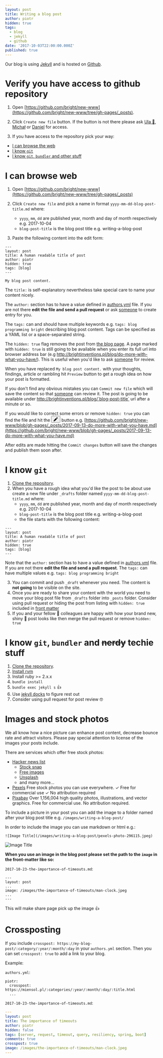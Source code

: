 ```yaml
---
layout: post
title: Writing a blog post
author: piotr
hidden: true
tags:
  - blog
  - jekyll
  - github
date: '2017-10-03T22:00:00.000Z'
published: true
---
```


Our blog is using [Jekyll](https://jekyllrb.com/) and is hosted on [Github](https://github.com/bright/new-www).

# Verify you have access to github repository

1. Open [https://github.com/bright/new-www](https://github.com/bright/new-www/tree/gh-pages/_posts).
1. Click `Create new file` button. If the button is not there please ask [Ula 🚴‍](https://bright-inventions.slack.com/messages/D3B8FTX71), [Michał](https://bright-inventions.slack.com/messages/D04QP07B4) or [Daniel](https://bright-inventions.slack.com/messages/D04QP10LU) for access.

3. If you have access to the repository pick your way:
 - [I can browse the web](#web)
 - [I know `git`](#git)
 - [I know `git`, `bundler` and other stuff](#git-bundler)

# <a name="web"></a>I can browse web

1. Open [https://github.com/bright/new-www](https://github.com/bright/new-www/tree/gh-pages/_posts)
2. Click `Create new file` and pick a name in format `yyyy-mm-dd-blog-post-title.md` where:
     - `yyyy`, `mm`, `dd` are published year, month and day of month respectively e.g. 2017-10-04
     - `blog-post-title` is the blog post title e.g. writing-a-blog-post

3. Paste the following content into the edit form:

```
---
layout: post
title: A human readable title of post
author: piotr
hidden: true
tags: [blog]
---

My blog post content.
```

The `title:` is self-explanatory nevertheless take special care to name your content nicely. 

The `author:` section has to have a value defined in [authors.yml](https://github.com/bright/new-www/blob/gh-pages/_data/authors.yml) file. If you are not there **edit the file and send a pull request** or ask [someone](https://bright-inventions.slack.com/messages/C3ELVL58F) to create entry for you. 

The `tags:` can and should have multiple keywords e.g. `tags: blog programming bright` describing blog post content. Tags can be specified as a YAML list or a space-separated string.

The `hidden: true` flag removes the post from [the blog page](http://brightinventions.pl/blog/). A page marked with `hidden: true` is still going to be available when you enter its full url into browser address bar (e.g http://brightinventions.pl/blog/do-more-with-what-you-have/). This is useful when you'd like to ask [someone](https://bright-inventions.slack.com/messages/C3ELVL58F) for review. 

When you have replaced `My blog post content.` with your thoughts, findings, article or rambling hit `Preview` button to get a rough idea on how your post is formatted.

If you don't find any obvious mistakes you can `Commit new file` which will save the content so that [someone](https://bright-inventions.slack.com/messages/C3ELVL58F) can review it. The post is going to be available under http://brightinventions.pl/blog/`blog-post-title` url after a minute or so. 

If you would like to correct some errors or remove `hidden: true` you can find the file and hit the <button><svg aria-hidden="true" class="octicon octicon-pencil" height="16" version="1.1" viewBox="0 0 14 16" width="14"><path fill-rule="evenodd" d="M0 12v3h3l8-8-3-3-8 8zm3 2H1v-2h1v1h1v1zm10.3-9.3L12 6 9 3l1.3-1.3a.996.996 0 0 1 1.41 0l1.59 1.59c.39.39.39 1.02 0 1.41z"></path></svg></button> button e.g. [https://github.com/bright/new-www/blob/gh-pages/_posts/2017-09-13-do-more-with-what-you-have.md](https://github.com/bright/new-www/blob/gh-pages/_posts/2017-09-13-do-more-with-what-you-have.md)

After edits are made hitting the `Commit changes` button will save the changes and publish them soon after. 

# <a name="git"></a>I know `git`

1. [Clone the repository](https://github.com/bright/new-www). 
1. When you have a rough idea what you'd like the post to be about use create a new file under `_drafts` folder named `yyyy-mm-dd-blog-post-title.md` where:
     - `yyyy`, `mm`, `dd` are published year, month and day of month respectively e.g. 2017-10-04
     - `blog-post-title` is the blog post title e.g. writing-a-blog-post
     - the file starts with the following content:

```
---
layout: post
title: A human readable title of post
author: piotr
hidden: true
tags: [blog]
---

```

Note that the `author:` section has to have a value defined in [authors.yml](https://github.com/bright/new-www/blob/gh-pages/_data/authors.yml) file. If you are not there **edit the file and send a pull request**. 
The `tags:` can have multiple values e.g. `tags: blog programming bright`

3. You can commit and push `_draft` whenever you need. The content is **not going** to be visible on the site.
1. Once you are ready to share your content with the world you need to move your blog post file from `_drafts` folder into `_posts` folder. Consider using pull request or hiding the post from listing with `hidden: true` included in [front matter](https://jekyllrb.com/docs/frontmatter/)
1. If you and your fellow 💍 colleagues are happy with how your brand new, shiny 💎 post looks like then merge the pull request or remove `hidden: true`

# <a name="git-bundler"></a>I know `git`, `bundler` and ~~nerdy~~ techie stuff

1. [Clone the repository](https://github.com/bright/new-www). 
1. [Install rvm](https://rvm.io/rvm/install)
1. Install ruby >= 2.x.x
1. `bundle install`
1. `bundle exec jekyll s` 👍
1. Use [jekyll docks](https://jekyllrb.com/) to figure rest out
1. Consider using pull request for post review 🤓

# Images and stock photos

We all know how a nice picture can enhance post content, decrease bounce rate and attract visitors. Please pay special attention to license of the images your posts include. 

There are services which offer free stock photos:
- [Hacker news list](https://news.ycombinator.com/item?id=15602538)
  - [Stock snap](https://stocksnap.io/)
  - [Free images](http://www.free-images.cc/)
  - [Unsplash](https://unsplash.com/)
  - and many more...
- [Pexels](https://www.pexels.com/) Free stock photos you can use everywhere. ✓ Free for commercial use ✓ No attribution required 
- [Pixabay](https://pixabay.com) Over 1,156,004 high quality photos, illustrations, and vector graphics. Free for commercial use. No attribution required.

To include a picture in your post you can add the image to a folder named after your blog post title e.g. `/images/writing-a-blog-post/`

In order to include the image you can use markdown or html e.g.:
```
![Image Title](/images/writing-a-blog-post/pexels-photo-296115.jpeg)
```

![Image Title](/images/writing-a-blog-post/pexels-photo-296115.jpeg)

**When you use an image in the blog post please set the path to the `image` in the front-matter like so:**

`2017-10-23-the-importance-of-timeouts.md`:

```
---
layout: post
...
image: /images/the-importance-of-timeouts/man-clock.jpeg
...
---
```

This will make share page pick up the image 👍

# Crossposting

If you include `crosspost: https://my-blog-post/:category/:year/:month/:day` in your `authors.yml` section. Then you can set `crosspost: true` to add a link to your blog.

Example:

`authors.yml`:

```
piotr:
  crosspost: https://miensol.pl/:categories/:year/:month/:day/:title.html
  ...
```


`2017-10-23-the-importance-of-timeouts.md`:

```yaml
---
layout: post
title: The importance of timeouts
author: piotr
hidden: false
tags: [server, request, timeout, query, resiliency, spring, boot]
comments: true
crosspost: true
image: /images/the-importance-of-timeouts/man-clock.jpeg
---
```


